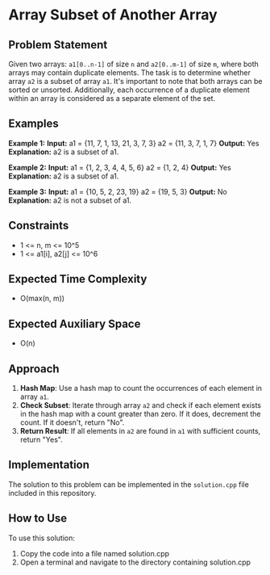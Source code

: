 # Array Subset of Another Array

## Problem Statement
Given two arrays: `a1[0..n-1]` of size `n` and `a2[0..m-1]` of size `m`, where both arrays may contain duplicate elements. The task is to determine whether array `a2` is a subset of array `a1`. It's important to note that both arrays can be sorted or unsorted. Additionally, each occurrence of a duplicate element within an array is considered as a separate element of the set.

## Examples

**Example 1:**
**Input:**
a1 = {11, 7, 1, 13, 21, 3, 7, 3}
a2 = {11, 3, 7, 1, 7}
**Output:**
Yes
**Explanation:**
a2 is a subset of a1.

**Example 2:**
**Input:**
a1 = {1, 2, 3, 4, 4, 5, 6}
a2 = {1, 2, 4}
**Output:**
Yes
**Explanation:**
a2 is a subset of a1.

**Example 3:**
**Input:**
a1 = {10, 5, 2, 23, 19}
a2 = {19, 5, 3}
**Output:**
No
**Explanation:**
a2 is not a subset of a1.

## Constraints
- 1 <= n, m <= 10^5
- 1 <= a1[i], a2[j] <= 10^6

## Expected Time Complexity
- O(max(n, m))

## Expected Auxiliary Space
- O(n)

## Approach
1. **Hash Map**: Use a hash map to count the occurrences of each element in array `a1`.
2. **Check Subset**: Iterate through array `a2` and check if each element exists in the hash map with a count greater than zero. If it does, decrement the count. If it doesn't, return "No".
3. **Return Result**: If all elements in `a2` are found in `a1` with sufficient counts, return "Yes".

## Implementation

The solution to this problem can be implemented in the `solution.cpp` file included in this repository.


## How to Use
To use this solution:

1. Copy the code into a file named solution.cpp
2. Open a terminal and navigate to the directory containing solution.cpp
